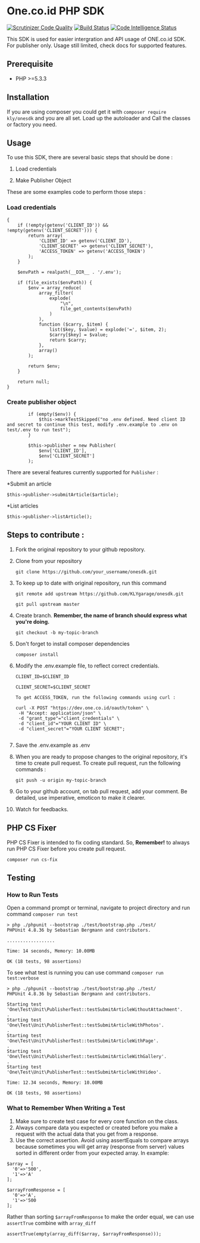 # One.co.id PHP SDK

[![Scrutinizer Code Quality](https://scrutinizer-ci.com/g/KLYgarage/onesdk/badges/quality-score.png?b=master)](https://scrutinizer-ci.com/g/KLYgarage/onesdk/?branch=master)
[![Build Status](https://scrutinizer-ci.com/g/KLYgarage/onesdk/badges/build.png?b=master)](https://scrutinizer-ci.com/g/KLYgarage/onesdk/build-status/master)
[![Code Intelligence Status](https://scrutinizer-ci.com/g/KLYgarage/onesdk/badges/code-intelligence.svg?b=master)](https://scrutinizer-ci.com/code-intelligence)

This SDK is used for easier intergration and API usage of ONE.co.id SDK. For publisher only. Usage still limited, check docs for supported features.

## Prerequisite
- PHP >=5.3.3

## Installation

If you are using composer you could get it with `composer require kly/onesdk` and you are all set. Load up the autoloader and Call the classes or factory you need.

## Usage

To use this SDK, there are several basic steps that should be done :

1. Load credentials

2. Make Publisher Object

These are some examples code to perform those steps :

### Load credentials

```function loadTestEnv()
{
    if (!empty(getenv('CLIENT_ID')) && !empty(getenv('CLIENT_SECRET'))) {
        return array(
            'CLIENT_ID' => getenv('CLIENT_ID'),
            'CLIENT_SECRET' => getenv('CLIENT_SECRET'),
            'ACCESS_TOKEN' => getenv('ACCESS_TOKEN')
        );
    }

    $envPath = realpath(__DIR__ . '/.env');

    if (file_exists($envPath)) {
        $env = array_reduce(
            array_filter(
                explode(
                    "\n",
                    file_get_contents($envPath)
                )
            ),
            function ($carry, $item) {
                list($key, $value) = explode('=', $item, 2);
                $carry[$key] = $value;
                return $carry;
            },
            array()
        );
    
        return $env;
    }

    return null;
}
```

### Create publisher object

```$env = \loadTestEnv();
        if (empty($env)) {
            $this->markTestSkipped("no .env defined. Need client ID and secret to continue this test, modify .env.example to .env on test/.env to run test");
        }

        $this->publisher = new Publisher(
            $env['CLIENT_ID'],
            $env['CLIENT_SECRET']
        );
```

There are several features currently supported for ```Publisher``` :

*Submit an article

`$this->publisher->submitArticle($article);`

*List articles

`$this->publisher->listArticle();`


## Steps to contribute :

1. Fork the original repository to your github repository. 

2. Clone from your repository

	```git clone https://github.com/your_username/onesdk.git```

3. To keep up to date with original repository, run this command 
   
   ```git remote add upstream https://github.com/KLYgarage/onesdk.git```

   ```git pull upstream master```

4. Create branch. **Remember, the name of branch should express what you're doing.** 
   
   ```git checkout -b my-topic-branch```

5. Don't forget to install composer dependencies
   
   ```composer install```

6. Modify the .env.example file, to reflect correct credentials. 

   ```
   CLIENT_ID=$CLIENT_ID
   
   CLIENT_SECRET=$CLIENT_SECRET

   To get ACCESS_TOKEN, run the following commands using curl :

   curl -X POST "https://dev.one.co.id/oauth/token" \
	-H "Accept: application/json" \
    -d "grant_type"="client_credentials" \
    -d "client_id"="YOUR CLIENT ID" \
    -d "client_secret"="YOUR CLIENT SECRET";
    
    ```

7. Save the .env.example as .env

8. When you are ready to propose changes to the original repository,  it's time to create pull request. To 
   create pull request, run the following commands :

   ```git push -u origin my-topic-branch```

9. Go to your github account, on tab pull request, add your comment. Be detailed, use imperative, emoticon
   to make it clearer.

10. Watch for feedbacks. 

## PHP CS Fixer

PHP CS Fixer is intended to fix coding standard. So, **Remember!** to always run PHP CS Fixer before you create pull request.
  
  ``` composer run cs-fix ```

## Testing
### How to Run Tests
Open a command prompt or terminal, navigate to project directory and run command `composer run test`
~~~
> php ./phpunit --bootstrap ./test/bootstrap.php ./test/
PHPUnit 4.8.36 by Sebastian Bergmann and contributors.

..................

Time: 14 seconds, Memory: 10.00MB

OK (18 tests, 98 assertions)
~~~
To see what test is running you can use command `composer run test:verbose`
~~~
> php ./phpunit --bootstrap ./test/bootstrap.php ./test/
PHPUnit 4.8.36 by Sebastian Bergmann and contributors.

Starting test 'One\Test\Unit\PublisherTest::testSubmitArticleWithoutAttachment'.
.
Starting test 'One\Test\Unit\PublisherTest::testSubmitArticleWithPhotos'.
.
Starting test 'One\Test\Unit\PublisherTest::testSubmitArticleWithPage'.
.
Starting test 'One\Test\Unit\PublisherTest::testSubmitArticleWithGallery'.
.
Starting test 'One\Test\Unit\PublisherTest::testSubmitArticleWithVideo'.

Time: 12.34 seconds, Memory: 10.00MB

OK (18 tests, 98 assertions)
~~~
### What to Remember When Writing a Test
1. Make sure to create test case for every core function on the class.
2. Always compare data you expected or created before you make a request with the actual data that you get from a response.
3. Use the correct assertion.
Avoid using assertEquals to compare arrays because sometimes you will get array (response from server) values sorted in different   order from your expected array. In example:
~~~
$array = [
  '0'=>'500',
  '1'=>'A'
];

$arrayFromResponse = [
  '0'=>'A',
  '1'=>'500
];
~~~
Rather than sorting `$arrayFromResponse` to make the order equal, we can use `assertTrue` combine with `array_diff`
~~~
assertTrue(empty(array_diff($array, $arrayFromResponse)));
~~~
